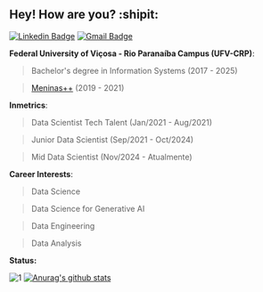 ## Hey! How are you? :shipit:

[![Linkedin Badge](https://img.shields.io/badge/-LinkedIn-blue?style=for-the-badge&logo=Linkedin&logoColor=white&link=https://www.linkedin.com/in/vivianerenizia/)](https://www.linkedin.com/in/vivianerenizia/) 
[![Gmail Badge](https://img.shields.io/badge/gmail-D14836?&style=for-the-badge&logo=gmail&logoColor=white)](mailto:vivianereniziasilva@gmail.com)

**Federal University of Viçosa - Rio Paranaíba Campus (UFV-CRP)**:
> Bachelor's degree in Information Systems (2017 - 2025)

> [Meninas++](https://www.instagram.com/meninasmaismais_ufv/) (2019 - 2021)

**Inmetrics**:
> Data Scientist Tech Talent (Jan/2021 - Aug/2021)

> Junior Data Scientist (Sep/2021 - Oct/2024)

> Mid Data Scientist (Nov/2024 - Atualmente) 

**Career Interests**:
> Data Science

> Data Science for Generative AI

> Data Engineering

> Data Analysis

**Status:**

![1](https://github-readme-stats.vercel.app/api/top-langs/?username=vivianerenizia&theme=radical) [![Anurag's github stats](https://github-readme-stats.vercel.app/api?username=vivianerenizia&theme=radical)](https://github.com/vivianerenizia/github-readme-stats)


